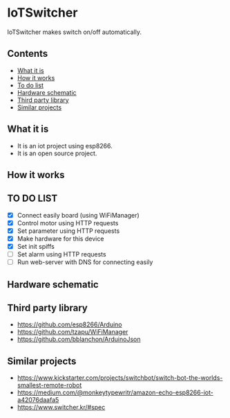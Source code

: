 # IoTSwitcher
IoTSwitcher makes switch on/off automatically.

## Contents
- [What it is](#what-is-it)
- [How it works](#how-it-works)
- [To do list](#to-do-list)
- [Hardware schematic](#hardware-schematic)
- [Third party library](#third-party)
- [Similar projects](#similar-projects)

## What it is
- It is an iot project using esp8266.
- It is an open source project.

## How it works

## TO DO LIST
- [x] Connect easily board (using WiFiManager)
- [x] Control motor using HTTP requests
- [x] Set parameter using HTTP requests
- [x] Make hardware for this device
- [x] Set init spiffs
- [ ] Set alarm using HTTP requests
- [ ] Run web-server with DNS for connecting easily

## Hardware schematic

## Third party library
- https://github.com/esp8266/Arduino
- https://github.com/tzapu/WiFiManager
- https://github.com/bblanchon/ArduinoJson

## Similar projects
- https://www.kickstarter.com/projects/switchbot/switch-bot-the-worlds-smallest-remote-robot
- https://medium.com/@monkeytypewritr/amazon-echo-esp8266-iot-a42076daafa5
- https://www.switcher.kr/#spec